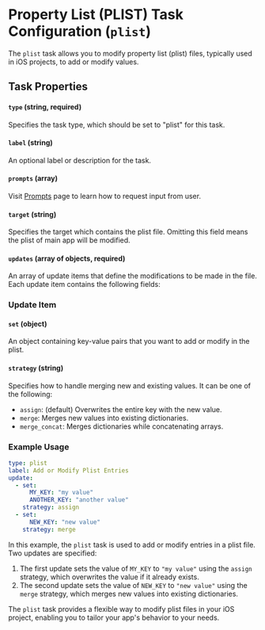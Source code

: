Property List (PLIST) Task Configuration (`plist`)
==================================================

The `plist` task allows you to modify property list (plist) files, typically used in iOS projects, to add or modify values.

Task Properties
---------------

#### `type` (string, required)
Specifies the task type, which should be set to "plist" for this task.

#### `label` (string)
An optional label or description for the task.

#### `prompts` (array)
Visit [Prompts](PROMPTS.md) page to learn how to request input from user.

#### `target` (string)
Specifies the target which contains the plist file. Omitting this field means the plist of main app will be modified.

#### `updates` (array of objects, required)
An array of update items that define the modifications to be made in the file. Each update item contains the following fields:

### Update Item

#### `set` (object)
An object containing key-value pairs that you want to add or modify in the plist.

#### `strategy` (string)
Specifies how to handle merging new and existing values. It can be one of the following:
-   `assign`: (default) Overwrites the entire key with the new value.
-   `merge`: Merges new values into existing dictionaries.
-   `merge_concat`: Merges dictionaries while concatenating arrays.

### Example Usage

```yaml
type: plist
label: Add or Modify Plist Entries
update:
  - set:
      MY_KEY: "my value"
      ANOTHER_KEY: "another value"
    strategy: assign
  - set:
      NEW_KEY: "new value"
    strategy: merge
```

In this example, the `plist` task is used to add or modify entries in a plist file. Two updates are specified:

1.  The first update sets the value of `MY_KEY` to `"my value"` using the `assign` strategy, which overwrites the value if it already exists.
2.  The second update sets the value of `NEW_KEY` to `"new value"` using the `merge` strategy, which merges new values into existing dictionaries.

The `plist` task provides a flexible way to modify plist files in your iOS project, enabling you to tailor your app's behavior to your needs.
